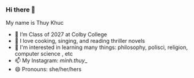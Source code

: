 ### Hi there 👋
My name is Thuy Khuc

- 🔭 I’m Class of 2027 at Colby College
- 🌱 I love cooking, singing, and reading thriller novels
- 🤔 I'm interested in learning many things: philosophy, polisci, religion, computer science , etc
- 📫 My Instagram: _minh.thuy__
- 😄 Pronouns: she/her/hers
